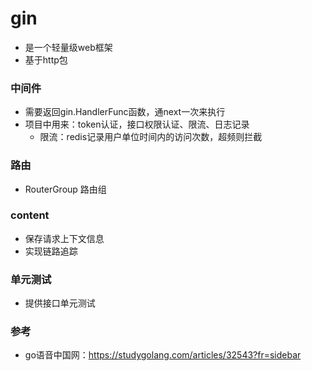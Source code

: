 # gin

- 是一个轻量级web框架
- 基于http包

### 中间件

- 需要返回gin.HandlerFunc函数，通next一次来执行
- 项目中用来：token认证，接口权限认证、限流、日志记录
  - 限流：redis记录用户单位时间内的访问次数，超频则拦截

### 路由

- RouterGroup 路由组

### content

- 保存请求上下文信息
- 实现链路追踪

### 单元测试

- 提供接口单元测试

### 参考

- go语音中国网：https://studygolang.com/articles/32543?fr=sidebar